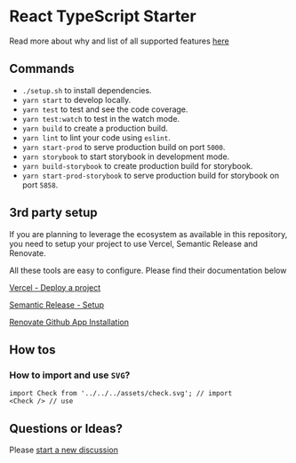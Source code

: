# React TypeScript Starter
Read more about why and list of all supported features [here](https://react-ts-starter-hhimanshu.vercel.app/)

## Commands
- `./setup.sh` to install dependencies.
- `yarn start` to develop locally.
- `yarn test` to test and see the code coverage.
- `yarn test:watch` to test in the watch mode.
- `yarn build` to create a production build.
- `yarn lint` to lint your code using `eslint`.
- `yarn start-prod` to serve production build on port `5000`.
- `yarn storybook` to start storybook in development mode.
- `yarn build-storybook` to create production build for storybook.
- `yarn start-prod-storybook` to serve production build for storybook on port `5858`.

## 3rd party setup
If you are planning to leverage the ecosystem as available in this repository, you need to setup your project to use
Vercel, Semantic Release and Renovate.

All these tools are easy to configure. Please find their documentation below

[Vercel - Deploy a project](https://vercel.com/docs#deploy-an-existing-project)

[Semantic Release - Setup](https://semantic-release.gitbook.io/semantic-release/usage/getting-started)

[Renovate Github App Installation](https://docs.renovatebot.com/install-github-app/)

## How tos
### How to import and use `SVG`?
```tsx
import Check from '../../../assets/check.svg'; // import
<Check /> // use
```

## Questions or Ideas?
Please [start a new discussion](https://github.com/hhimanshu/create-react-ts-starter/discussions) 
